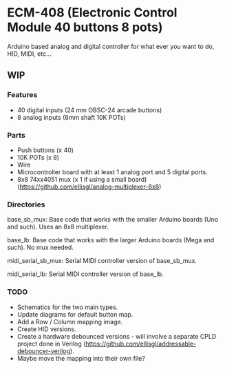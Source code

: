ECM-408 (Electronic Control Module 40 buttons 8 pots)
=====================================================

Arduino based analog and digital controller for what ever you want to do, HID, MIDI, etc...

## WIP

### Features
* 40 digital inputs (24 mm OBSC-24 arcade buttons)
* 8 analog inputs (6mm shaft 10K POTs)


### Parts
* Push buttons (x 40)
* 10K POTs (x 8)
* Wire
* Microcontroller board with at least 1 analog port and 5 digital ports.
* 8x8 74xx4051 mux (x 1 if using a small board) (https://github.com/ellisgl/analog-multiplexer-8x8)

### Directories
base_sb_mux: Base code that works with the smaller Arduino boards (Uno and such). Uses an 8x8 multiplexer.

base_lb: Base code that works with the larger Arduino boards (Mega and such). No mux needed.

midi_serial_sb_mux: Serial MIDI controller version of base_sb_mux.

midi_serial_lb: Serial MIDI controller version of base_lb.

### TODO
* Schematics for the two main types.
* Update diagrams for default button map.
* Add a Row / Column mapping image.
* Create HID versions.
* Create a hardware debounced versions - will involve a separate CPLD project done in Verilog (https://github.com/ellisgl/addressable-debouncer-verilog).
* Maybe move the mapping into their own file?